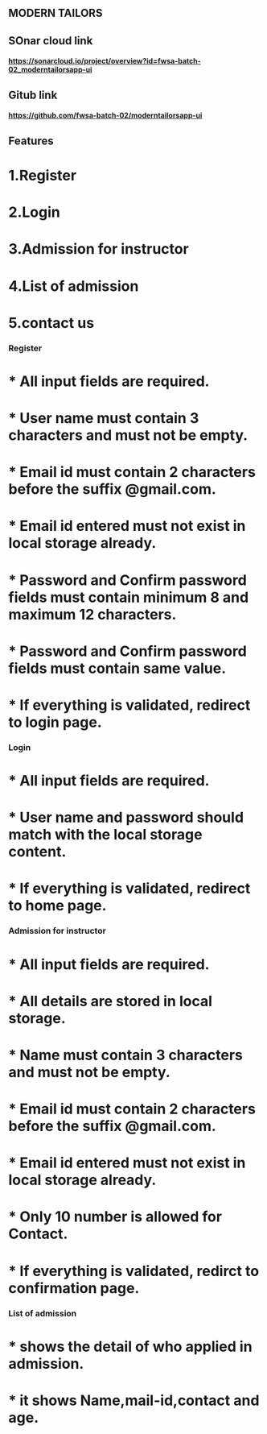 ## MODERN TAILORS

## SOnar cloud link
#### https://sonarcloud.io/project/overview?id=fwsa-batch-02_moderntailorsapp-ui

## Gitub link
#### https://github.com/fwsa-batch-02/moderntailorsapp-ui


## Features
# 1.Register
# 2.Login
# 3.Admission for instructor
# 4.List of admission
# 5.contact us


### Register

# * All input fields are required.
# * User name must contain 3 characters and must not be empty.
# * Email id must contain 2 characters before the suffix @gmail.com.
# * Email id entered must not exist in local storage already.
# * Password and Confirm password fields must contain minimum 8 and maximum 12 characters.
# * Password and Confirm password fields must contain same value.
# * If everything is validated, redirect to login page.


### Login

# * All input fields are required.
# * User name and password should match with the local storage content.
# * If everything is validated, redirect to home page.


### Admission for instructor

# * All input fields are required.
# * All details are stored in local storage.
# * Name must contain 3 characters and must not be empty.
# * Email id must contain 2 characters before the suffix @gmail.com.
# * Email id entered must not exist in local storage already.
# * Only 10 number is allowed for Contact.
# * If everything is validated, redirct to confirmation page.


### List of admission

# * shows the detail of who applied in admission.
# * it shows Name,mail-id,contact and age.